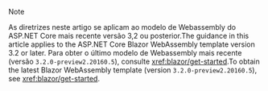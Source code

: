 > [!NOTE]
> <span data-ttu-id="f5469-101">As diretrizes neste artigo se aplicam ao modelo de Webassembly do ASP.NET Core mais recente versão 3,2 ou posterior.</span><span class="sxs-lookup"><span data-stu-id="f5469-101">The guidance in this article applies to the ASP.NET Core Blazor WebAssembly template version 3.2 or later.</span></span> <span data-ttu-id="f5469-102">Para obter o último modelo de Webassembly mais recente (versão `3.2.0-preview2.20160.5`), consulte <xref:blazor/get-started>.</span><span class="sxs-lookup"><span data-stu-id="f5469-102">To obtain the latest Blazor WebAssembly template (version `3.2.0-preview2.20160.5`), see <xref:blazor/get-started>.</span></span>
